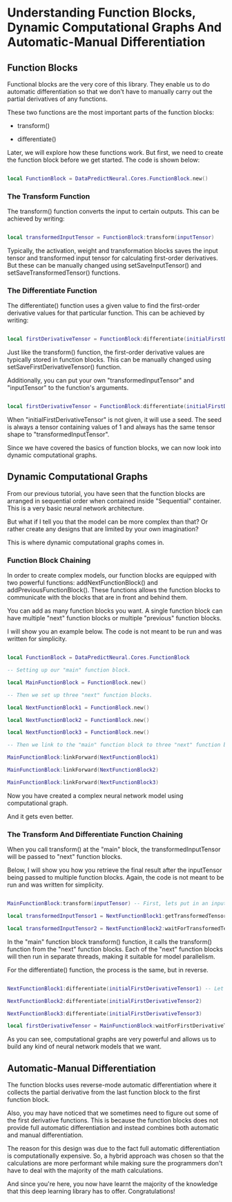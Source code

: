 # Understanding Function Blocks, Dynamic Computational Graphs And Automatic-Manual Differentiation

## Function Blocks

Functional blocks are the very core of this library. They enable us to do automatic differentiation so that we don't have to manually carry out the partial derivatives of any functions.

These two functions are the most important parts of the function blocks:

* transform()

* differentiate()
	
Later, we will explore how these functions work. But first, we need to create the function block before we get started. The code is shown below:

```lua

local FunctionBlock = DataPredictNeural.Cores.FunctionBlock.new()

```

### The Transform Function

The transform() function converts the input to certain outputs. This can be achieved by writing:

```lua

local transformedInputTensor = FunctionBlock:transform(inputTensor)

```

Typically, the activation, weight and transformation blocks saves the input tensor and transformed input tensor for calculating first-order derivatives. But these can be manually changed using setSaveInputTensor() and setSaveTransformedTensor() functions.

### The Differentiate Function

The differentiate() function uses a given value to find the first-order derivative values for that particular function. This can be achieved by writing:

```lua

local firstDerivativeTensor = FunctionBlock:differentiate(initialFirstDerivativeTensor)

```

Just like the transform() function, the first-order derivative values are typically stored in function blocks. This can be manually changed using setSaveFirstDerivativeTensor() function.

Additionally, you can put your own "transformedInputTensor" and "inputTensor" to the function's arguments.

```lua

local firstDerivativeTensor = FunctionBlock:differentiate(initialFirstDerivativeTensor, transformedInputTensor, inputTensor)

```

When "initialFirstDerivativeTensor" is not given, it will use a seed. The seed is always a tensor containing values of 1 and always has the same tensor shape to "transformedInputTensor".

Since we have covered the basics of function blocks, we can now look into dynamic computational graphs.

## Dynamic Computational Graphs

From our previous tutorial, you have seen that the function blocks are arranged in sequential order when contained inside "Sequential" container. This is a very basic neural network architecture.

But what if I tell you that the model can be more complex than that? Or rather create any designs that are limited by your own imagination?

This is where dynamic computational graphs comes in.

### Function Block Chaining

In order to create complex models, our function blocks are equipped with two powerful functions: addNextFunctionBlock() and addPreviousFunctionBlock(). These functions allows the function blocks to communicate with the blocks that are in front and behind them.

You can add as many function blocks you want. A single function block can have multiple "next" function blocks or multiple "previous" function blocks.

I will show you an example below. The code is not meant to be run and was written for simplicity.

```lua

local FunctionBlock = DataPredictNeural.Cores.FunctionBlock

-- Setting up our "main" function block.

local MainFunctionBlock = FunctionBlock.new()

-- Then we set up three "next" function blocks.

local NextFunctionBlock1 = FunctionBlock.new()

local NextFunctionBlock2 = FunctionBlock.new()

local NextFunctionBlock3 = FunctionBlock.new()

-- Then we link to the "main" function block to three "next" function blocks.

MainFunctionBlock:linkForward(NextFunctionBlock1)

MainFunctionBlock:linkForward(NextFunctionBlock2)

MainFunctionBlock:linkForward(NextFunctionBlock3)

```

Now you have created a complex neural network model using computational graph.

And it gets even better.

### The Transform And Differentiate Function Chaining

When you call transform() at the "main" block, the transformedInputTensor will be passed to "next" function blocks.

Below, I will show you how you retrieve the final result after the inputTensor being passed to multiple function blocks. Again, the code is not meant to be run and was written for simplicity.

```lua

MainFunctionBlock:transform(inputTensor) -- First, lets put in an inputTensor.

local transformedInputTensor1 = NextFunctionBlock1:getTransformedTensor() -- This is the first way to get the final result.

local transformedInputTensor2 = NextFunctionBlock2:waitForTransformedTensor() -- You can also wait for it to be available if you expect the calculation time to be long.

```

In the "main" function block transform() function, it calls the transform() function from the "next" function blocks. Each of the "next" function blocks will then run in separate threads, making it suitable for model parallelism.

For the differentiate() function, the process is the same, but in reverse.

```lua

NextFunctionBlock1:differentiate(initialFirstDerivativeTensor1) -- Let's differentiate three different tensors.

NextFunctionBlock2:differentiate(initialFirstDerivativeTensor2)

NextFunctionBlock3:differentiate(initialFirstDerivativeTensor3)

local firstDerivativeTensor = MainFunctionBlock:waitForFirstDerivativeTensor() -- Wait for the first derivative tensor.

```

As you can see, computational graphs are very powerful and allows us to build any kind of neural network models that we want.

## Automatic-Manual Differentiation

The function blocks uses reverse-mode automatic differentiation where it collects the partial derivative from the last function block to the first function block.

Also, you may have noticed that we sometimes need to figure out some of the first derivative functions. This is because the function blocks does not provide full automatic differentiation and instead combines both automatic and manual differentiation.

The reason for this design was due to the fact full automatic differentiation is computationally expensive. So, a hybrid approach was chosen so that the calculations are more performant while making sure the programmers don't have to deal with the majority of the math calculations.

And since you're here, you now have learnt the majority of the knowledge that this deep learning library has to offer. Congratulations!
